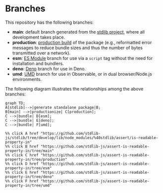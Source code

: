 <!--

@license Apache-2.0

Copyright (c) 2022 The Stdlib Authors.

Licensed under the Apache License, Version 2.0 (the "License");
you may not use this file except in compliance with the License.
You may obtain a copy of the License at

    http://www.apache.org/licenses/LICENSE-2.0

Unless required by applicable law or agreed to in writing, software
distributed under the License is distributed on an "AS IS" BASIS,
WITHOUT WARRANTIES OR CONDITIONS OF ANY KIND, either express or implied.
See the License for the specific language governing permissions and
limitations under the License.

-->

# Branches

This repository has the following branches:

-   **main**: default branch generated from the [stdlib project][stdlib-url], where all development takes place.
-   **production**: [production build][production-url] of the package (e.g., reformatted error messages to reduce bundle sizes and thus the number of bytes transmitted over a network).
-   **esm**: [ES Module][esm-url] branch for use via a `script` tag without the need for installation and bundlers.
-   **deno**: [Deno][deno-url] branch for use in Deno.
-   **umd**: [UMD][umd-url] branch for use in Observable, or in dual browser/Node.js environments.

The following diagram illustrates the relationships among the above branches:

```mermaid
graph TD;
A[stdlib]-->|generate standalone package|B;
B[main] -->|productionize| C[production];
C -->|bundle| D[esm];
C -->|bundle| E[deno];
C -->|bundle| F[umd];

%% click A href "https://github.com/stdlib-js/stdlib/tree/develop/lib/node_modules/%40stdlib/assert/is-readable-property-in"
%% click B href "https://github.com/stdlib-js/assert-is-readable-property-in/tree/main"
%% click C href "https://github.com/stdlib-js/assert-is-readable-property-in/tree/production"
%% click D href "https://github.com/stdlib-js/assert-is-readable-property-in/tree/esm"
%% click E href "https://github.com/stdlib-js/assert-is-readable-property-in/tree/deno"
%% click F href "https://github.com/stdlib-js/assert-is-readable-property-in/tree/umd"
```

[stdlib-url]: https://github.com/stdlib-js/stdlib/tree/develop/lib/node_modules/%40stdlib/assert/is-readable-property-in
[production-url]: https://github.com/stdlib-js/assert-is-readable-property-in/tree/production
[deno-url]: https://github.com/stdlib-js/assert-is-readable-property-in/tree/deno
[umd-url]: https://github.com/stdlib-js/assert-is-readable-property-in/tree/umd
[esm-url]: https://github.com/stdlib-js/assert-is-readable-property-in/tree/esm